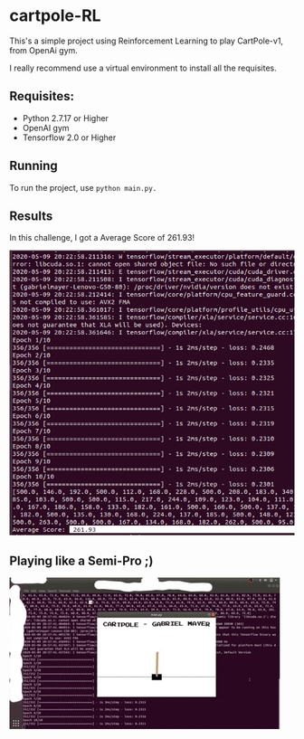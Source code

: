 # cartpole-RL

This's a simple project using Reinforcement Learning to play CartPole-v1, from OpenAi gym.

I really recommend use a virtual environment to install all the requisites.

## Requisites:

* Python 2.7.17 or Higher
* OpenAI gym
* Tensorflow 2.0 or Higher

## Running

To run the project, use `python main.py.`

## Results

In this challenge, I got a Average Score of 261.93!

![GScore in CartPole](Score.png)

## Playing like a Semi-Pro ;)

![](cartpole.gif)
